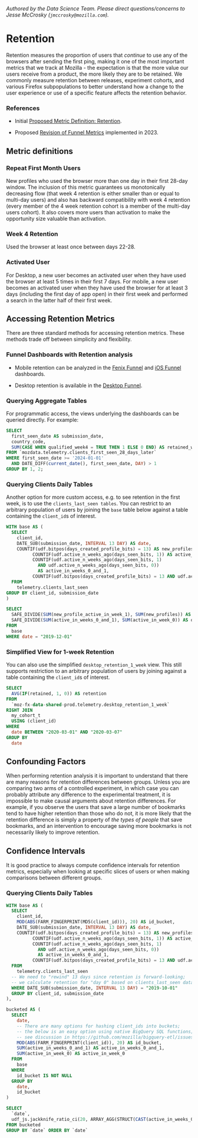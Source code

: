 _Authored by the Data Science Team. Please direct questions/concerns to Jesse McCrosky (`jmccrosky@mozilla.com`)._

# Retention

Retention measures the proportion of users that _continue_ to use any of the browsers after sending the first ping, making it one of the most important metrics that we track at Mozilla - the expectation is that the more value our users receive from a product, the more likely they are to be retained. We commonly measure retention between releases, experiment cohorts, and various Firefox subpopulations to better understand how a change to the user experience or use of a specific feature affects the retention behavior.

### References

- Initial [Proposed Metric Definition: Retention](https://docs.google.com/document/d/1VtqNFQFB9eJNr57h3Mz-lldMcpSYQKHVn2jzMMjPFYY/).

- Proposed [Revision of Funnel Metrics](https://docs.google.com/document/d/18QGa4JYbDP35IywH3zGftCgejrd8aGnbft_L2oxp1Ao/edit#heading=h.rl9rub54j6oj) implemented in 2023.

## Metric definitions

### Repeat First Month Users

New profiles who used the browser more than one day in their first 28-day window. The inclusion of this metric guarantees us monotonically decreasing flow (that week 4 retention is either smaller than or equal to multi-day users) and also has backward compatibility with week 4 retention (every member of the 4 week retention cohort is a member of the multi-day users cohort). It also covers more users than activation to make the opportunity size valuable than activation.

### Week 4 Retention

Used the browser at least once between days 22-28.

### Activated User

For Desktop, a new user becomes an activated user when they have used the browser at least 5 times in their first 7 days. For mobile, a new user becomes an activated user when they have used the browser for at least 3 days (including the first day of app open) in their first week and performed a search in the latter half of their first week.

## Accessing Retention Metrics

There are three standard methods for accessing retention metrics. These methods trade off between simplicity and flexibility.

### Funnel Dashboards with Retention analysis

- Mobile retention can be analyzed in the [Fenix Funnel](https://mozilla.cloud.looker.com/dashboards/1470) and [iOS Funnel](https://mozilla.cloud.looker.com/dashboards/1314?Country=&YoY+control+%28Do+not+change%29+=before+28+days+ago&Date=2023%2F01%2F01+to+2023%2F10%2F18) dashboards.

- Desktop retention is available in the [Desktop Funnel](https://mozilla.cloud.looker.com/dashboards/duet::desktop_moz_org_funnel_windows?Analysis%20Period=90%20day&Countries=US,GB,DE,FR,CA,BR,MX,CN,IN,AU,NL,ES,RU,ROW&Include%20Dates%20Where=data%20complete).

### Querying Aggregate Tables

For programmatic access, the views underlying the dashboards can be queried directly. For example:

```sql
SELECT
  first_seen_date AS submission_date,
  country_code,
  SUM(CASE WHEN qualified_week4 = TRUE THEN 1 ELSE 0 END) AS retained_week4
FROM `mozdata.telemetry.clients_first_seen_28_days_later`
WHERE first_seen_date >= '2024-01-01'
  AND DATE_DIFF(current_date(), first_seen_date, DAY) > 1
GROUP BY 1, 2;
```

### Querying Clients Daily Tables

Another option for more custom access, e.g. to see retention in the first week, is to use the `clients_last_seen tables`. You can restrict to an arbitrary population of users by joining the `base` table below against a table containing the `client_id`s of interest.

```sql
WITH base AS (
  SELECT
    client_id,
    DATE_SUB(submission_date, INTERVAL 13 DAY) AS date,
    COUNTIF(udf.bitpos(days_created_profile_bits) = 13) AS new_profiles,
          COUNTIF(udf.active_n_weeks_ago(days_seen_bits, 1)) AS active_in_week_0,
          COUNTIF(udf.active_n_weeks_ago(days_seen_bits, 1)
            AND udf.active_n_weeks_ago(days_seen_bits, 0))
            AS active_in_weeks_0_and_1,
          COUNTIF(udf.bitpos(days_created_profile_bits) = 13 AND udf.active_n_weeks_ago(days_seen_bits, 0)) AS new_profile_active_in_week_1
  FROM
    telemetry.clients_last_seen
GROUP BY client_id, submission_date
)

SELECT
  SAFE_DIVIDE(SUM(new_profile_active_in_week_1), SUM(new_profiles)) AS one_week_new_profile_retention,
  SAFE_DIVIDE(SUM(active_in_weeks_0_and_1), SUM(active_in_week_0)) AS one_week_retention
FROM
  base
WHERE date = "2019-12-01"
```

### Simplified View for 1-week Retention

You can also use the simplified `desktop_retention_1_week` view. This still supports restriction to an arbitrary population of users by joining against a table containing the `client_id`s of interest.

```sql
SELECT
  AVG(IF(retained, 1, 0)) AS retention
FROM
  `moz-fx-data-shared-prod.telemetry.desktop_retention_1_week`
RIGHT JOIN
  my_cohort_t
  USING (client_id)
WHERE
  date BETWEEN "2020-03-01" AND "2020-03-07"
GROUP BY
  date
```

## Confounding Factors

When performing retention analysis it is important to understand that there are many reasons for retention differences between groups. Unless you are comparing two arms of a controlled experiment, in which case you can probably attribute any difference to the experimental treatment, it is impossible to make causal arguments about retention differences. For example, if you observe the users that save a large number of bookmarks tend to have higher retention than those who do not, it is more likely that the retention difference is simply a property of _the types of people_ that save bookmarks, and an intervention to encourage saving more bookmarks is not necessarily likely to improve retention.

## Confidence Intervals

It is good practice to always compute confidence intervals for retention metrics, especially when looking at specific slices of users or when making comparisons between different groups.

### Querying Clients Daily Tables

```sql
WITH base AS (
  SELECT
    client_id,
    MOD(ABS(FARM_FINGERPRINT(MD5(client_id))), 20) AS id_bucket,
    DATE_SUB(submission_date, INTERVAL 13 DAY) AS date,
    COUNTIF(udf.bitpos(days_created_profile_bits) = 13) AS new_profiles,
          COUNTIF(udf.active_n_weeks_ago(days_seen_bits, 1)) AS active_in_week_0,
          COUNTIF(udf.active_n_weeks_ago(days_seen_bits, 1)
            AND udf.active_n_weeks_ago(days_seen_bits, 0))
            AS active_in_weeks_0_and_1,
          COUNTIF(udf.bitpos(days_created_profile_bits) = 13 AND udf.active_n_weeks_ago(days_seen_bits, 0)) AS new_profile_active_in_week_1
  FROM
    telemetry.clients_last_seen
  -- We need to "rewind" 13 days since retention is forward-looking;
  -- we calculate retention for "day 0" based on clients_last_seen data from "day 13".
  WHERE DATE_SUB(submission_date, INTERVAL 13 DAY) = "2019-10-01"
  GROUP BY client_id, submission_date
),

bucketed AS (
  SELECT
    date,
    -- There are many options for hashing client_ids into buckets;
    -- the below is an easy option using native BigQuery SQL functions;
    -- see discussion in https://github.com/mozilla/bigquery-etl/issues/36
    MOD(ABS(FARM_FINGERPRINT(client_id)), 20) AS id_bucket,
    SUM(active_in_weeks_0_and_1) AS active_in_weeks_0_and_1,
    SUM(active_in_week_0) AS active_in_week_0
  FROM
    base
  WHERE
    id_bucket IS NOT NULL
  GROUP BY
    date,
    id_bucket
)

SELECT
  `date`,
  udf_js.jackknife_ratio_ci(20, ARRAY_AGG(STRUCT(CAST(active_in_weeks_0_and_1 AS float64), CAST(active_in_week_0 as FLOAT64)))) AS one_week_retention
FROM bucketed
GROUP BY `date` ORDER BY `date`
```
